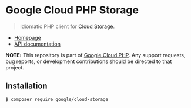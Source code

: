 # Google Cloud PHP Storage

> Idiomatic PHP client for [Cloud Storage](https://cloud.google.com/storage/).

* [Homepage](http://googlecloudplatform.github.io/google-cloud-php)
* [API documentation](http://googlecloudplatform.github.io/google-cloud-php/#/docs/cloud-storage/latest/storage/storageclient)

**NOTE:** This repository is part of [Google Cloud PHP](https://github.com/googlecloudplatform/google-cloud-php). Any
support requests, bug reports, or development contributions should be directed to
that project.

## Installation

```
$ composer require google/cloud-storage
```
